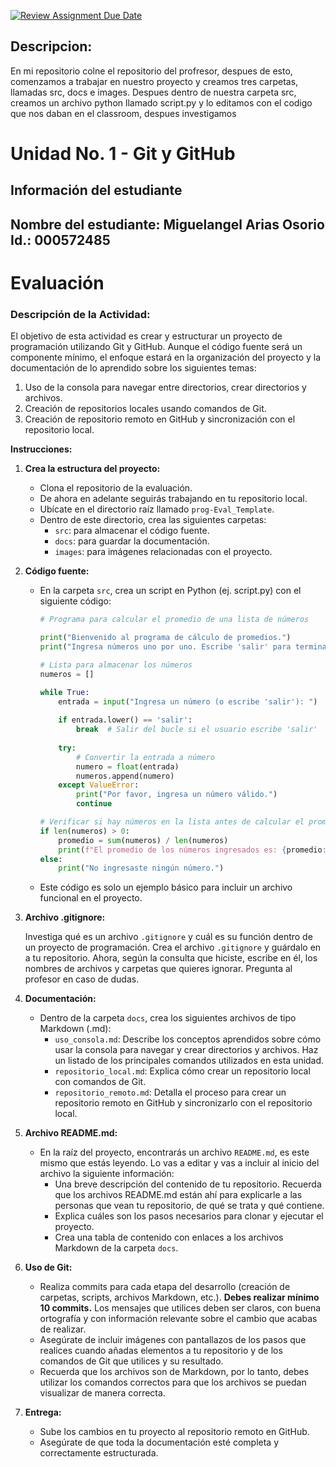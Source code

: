 [![Review Assignment Due Date](https://classroom.github.com/assets/deadline-readme-button-22041afd0340ce965d47ae6ef1cefeee28c7c493a6346c4f15d667ab976d596c.svg)](https://classroom.github.com/a/cyLOSpir)
## Descripcion: 
En mi repositorio colne el repositorio del profresor, despues de esto, comenzamos a trabajar en nuestro proyecto y creamos tres carpetas, llamadas src, docs e images.
Despues dentro de nuestra carpeta src, creamos un archivo python llamado script.py y lo editamos con el codigo que nos daban en el classroom, despues investigamos





# Unidad No. 1 - Git y GitHub
## Información del estudiante  
Nombre del estudiante: Miguelangel Arias Osorio  
Id.:  000572485
---
# Evaluación

### **Descripción de la Actividad:**

El objetivo de esta actividad es crear y estructurar un proyecto de programación utilizando Git y GitHub. Aunque el código fuente será un componente mínimo, el enfoque estará en la organización del proyecto y la documentación de lo aprendido sobre los siguientes temas:

1. Uso de la consola para navegar entre directorios, crear directorios y archivos.
2. Creación de repositorios locales usando comandos de Git.
3. Creación de repositorio remoto en GitHub y sincronización con el repositorio local.

**Instrucciones:**

1. **Crea la estructura del proyecto:**
    - Clona el repositorio de la evaluación.
    - De ahora en adelante seguirás trabajando en tu repositorio local.
    - Ubícate en el directorio raíz llamado `prog-Eval_Template`.
    - Dentro de este directorio, crea las siguientes carpetas:
        - `src`: para almacenar el código fuente.
        - `docs`: para guardar la documentación.
        - `images`: para imágenes relacionadas con el proyecto.
2. **Código fuente:**
    - En la carpeta `src`, crea un script en Python (ej. script.py) con el siguiente código:
        
        ```python
        # Programa para calcular el promedio de una lista de números
        
        print("Bienvenido al programa de cálculo de promedios.")
        print("Ingresa números uno por uno. Escribe 'salir' para terminar.")
        
        # Lista para almacenar los números
        numeros = []
        
        while True:
            entrada = input("Ingresa un número (o escribe 'salir'): ")
            
            if entrada.lower() == 'salir':
                break  # Salir del bucle si el usuario escribe 'salir'
            
            try:
                # Convertir la entrada a número
                numero = float(entrada)
                numeros.append(numero)
            except ValueError:
                print("Por favor, ingresa un número válido.")
                continue
        
        # Verificar si hay números en la lista antes de calcular el promedio
        if len(numeros) > 0:
            promedio = sum(numeros) / len(numeros)
            print(f"El promedio de los números ingresados es: {promedio:.2f}")
        else:
            print("No ingresaste ningún número.")
        
        ```
        
    - Este código es solo un ejemplo básico para incluir un archivo funcional en el proyecto.
3. **Archivo .gitignore:**
    
    Investiga qué es un archivo `.gitignore` y cuál es su función dentro de un proyecto de programación. Crea el archivo `.gitignore` y guárdalo en a tu repositorio. Ahora, según la consulta que hiciste, escribe en él, los nombres de archivos y carpetas que quieres ignorar. Pregunta al profesor en caso de dudas.
    
4. **Documentación:**
    - Dentro de la carpeta `docs`, crea los siguientes archivos de tipo Markdown (.md):
        - `uso_consola.md`: Describe los conceptos aprendidos sobre cómo usar la consola para navegar y crear directorios y archivos. Haz un listado de los principales comandos utilizados en esta unidad.
        - `repositorio_local.md`: Explica cómo crear un repositorio local con comandos de Git.
        - `repositorio_remoto.md`: Detalla el proceso para crear un repositorio remoto en GitHub y sincronizarlo con el repositorio local.
5. **Archivo README.md:**
    - En la raíz del proyecto, encontrarás un archivo `README.md`, es este mismo que estás leyendo. Lo vas a editar y vas a incluir al inicio del archivo la siguiente información:
        - Una breve descripción del contenido de tu repositorio. Recuerda que los archivos README.md están ahí para explicarle a las personas que vean tu repositorio, de qué se trata y qué contiene.
        - Explica cuáles son los pasos necesarios para clonar y ejecutar el proyecto.
        - Crea una tabla de contenido con enlaces a los archivos Markdown de la carpeta `docs`.
6. **Uso de Git:**
    - Realiza commits para cada etapa del desarrollo (creación de carpetas, scripts, archivos Markdown, etc.). **Debes realizar mínimo 10 commits.** Los mensajes que utilices deben ser claros, con buena ortografía y con información relevante sobre el cambio que acabas de realizar.
    - Asegúrate de incluir imágenes con pantallazos de los pasos que realices cuando añadas elementos a tu repositorio y de los comandos de Git que utilices y su resultado.
    - Recuerda que los archivos son de Markdown, por lo tanto, debes utilizar los comandos correctos para que los archivos se puedan visualizar de manera correcta.
7. **Entrega:**
    - Sube los cambios en tu proyecto al repositorio remoto en GitHub.
    - Asegúrate de que toda la documentación esté completa y correctamente estructurada.
